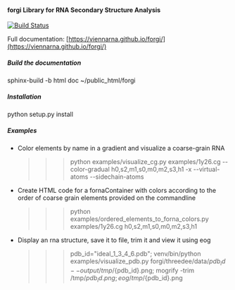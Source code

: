 #### forgi Library for RNA Secondary Structure Analysis ####

[![Build Status](https://travis-ci.org/ViennaRNA/forgi.svg?branch=master)](https://travis-ci.org/ViennaRNA/forgi)

Full documentation: [https://viennarna.github.io/forgi/](https://viennarna.github.io/forgi/)

##### Build the documentation #####

sphinx-build -b html doc ~/public_html/forgi

##### Installation #####

python setup.py install

##### Examples #####

* Color elements by name in a gradient and visualize a coarse-grain RNA

  >>> python examples/visualize_cg.py examples/1y26.cg --color-gradual h0,s2,m1,s0,m0,m2,s3,h1 -x --virtual-atoms --sidechain-atoms

* Create HTML code for a fornaContainer with colors according to the order of coarse grain elements provided on the commandline

  >>> python examples/ordered_elements_to_forna_colors.py examples/1y26.cg h0,s2,m1,s0,m0,m2,s3,h1

* Display an rna structure, save it to file, trim it and view it using eog

  >>> pdb_id="ideal_1_3_4_6.pdb"; venv/bin/python examples/visualize_pdb.py forgi/threedee/data/${pdb_id} --output /tmp/${pdb_id}.png; mogrify -trim /tmp/${pdb_id}.png; eog /tmp/${pdb_id}.png



